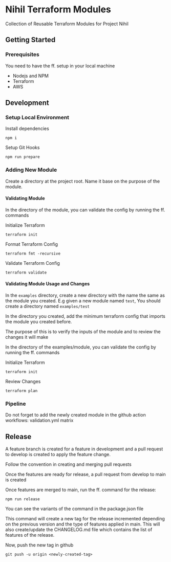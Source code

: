 # Nihil Terraform Modules

Collection of Reusable Terraform Modules for Project Nihil

## Getting Started

### Prerequisites

You need to have the ff. setup in your local machine

- Nodejs and NPM
- Terraform
- AWS

## Development

### Setup Local Environment

Install dependencies

```
npm i
```

Setup Git Hooks

```
npm run prepare
```

### Adding New Module

Create a directory at the project root. Name it base on the purpose of the module.


#### Validating Module

In the directory of the module, you can validate the config by running the ff. commands

Initialize Terraform

```
terraform init
```

Format Terraform Config

```
terraform fmt -recursive
```

Validate Terraform Config

```
terraform validate
```

#### Validating Module Usage and Changes

In the `examples` directory, create a new directory with the name the same as the module you created. E.g given a new module named `test`, You should create a directory named `examples/test` 

In the directory you created, add the minimum terraform config that imports the module you created before.

The purpose of this is to verify the inputs of the module and to review the changes it will make


In the directory of the examples/module, you can validate the config by running the ff. commands

Initialize Terraform

```
terraform init
```

Review Changes

```
terraform plan
```

### Pipeline

Do not forget to add the newly created module in the github action workflows: validation.yml matrix

## Release

A feature branch is created for a feature in development and a pull request to develop is created to apply the feature change. 

Follow the convention in creating and merging pull requests

Once the features are ready for release, a pull request from develop to main is created

Once features are merged to main, run the ff. command for the release:

```
npm run release
```

You can see the variants of the command in the package.json file

This command will create a new tag for the release incremented depending on the previous version and the type of features applied in main. This will also create/update the CHANGELOG.md file which contains the list of features of the release.

Now, push the new tag in github

```
git push -u origin <newly-created-tag>
```